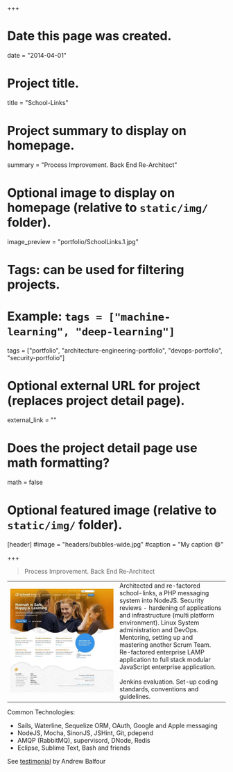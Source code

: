 +++
# Date this page was created.
date = "2014-04-01"

# Project title.
title = "School-Links"

# Project summary to display on homepage.
summary = "Process Improvement. Back End Re-Architect"

# Optional image to display on homepage (relative to `static/img/` folder).
image_preview = "portfolio/SchoolLinks.1.jpg"

# Tags: can be used for filtering projects.
# Example: `tags = ["machine-learning", "deep-learning"]`
tags = ["portfolio", "architecture-engineering-portfolio", "devops-portfolio", "security-portfolio"]

# Optional external URL for project (replaces project detail page).
external_link = ""

# Does the project detail page use math formatting?
math = false

# Optional featured image (relative to `static/img/` folder).
[header]
#image = "headers/bubbles-wide.jpg"
#caption = "My caption :smile:"

+++

> Process Improvement. Back End Re-Architect

<table>
   <tr>
      <td style="text-align: left; width: 50%"><a href="https://www.school-links.org.nz/" target="_blank"><img src="/img/portfolio/SchoolLinks.1.jpg"></a></td>
      <td style="text-align: left">
         Architected and re-factored school-links, a PHP messaging system into NodeJS. Security reviews - hardening of applications and infrastructure (multi platform environment). Linux System administration and DevOps. Mentoring, setting up and mastering another Scrum Team. Re-factored enterprise LAMP application to full stack modular JavaScript enterprise application.
         <br><br>
         Jenkins evaluation. Set-up coding standards, conventions and guidelines.         
      </td>
   </tr>
</table>

Common Technologies:

* Sails, Waterline, Sequelize ORM, OAuth, Google and Apple messaging
* NodeJS, Mocha, SinonJS, JSHint, Git, pdepend
* AMQP (RabbitMQ), supervisord, DNode, Redis
* Eclipse, Sublime Text, Bash and friends

See <a href="../testimonial-andrew-balfour">testimonial</a> by Andrew Balfour





